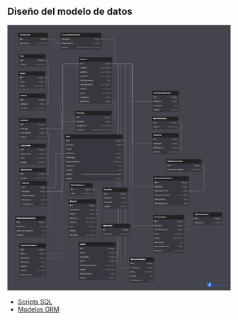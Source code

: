 ## Diseño del modelo de datos 

![ModeloBD](./img/Minchapp.png)
- [Scripts SQL](./data/)
- [Modelos ORM](../stage6-backend/models/)
